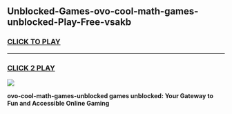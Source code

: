 
## Unblocked-Games-ovo-cool-math-games-unblocked-Play-Free-vsakb
<h3>
<a href="https://premium76.site?title=ovo-cool-math-games-unblocked&ref=23A">CLICK TO PLAY</a></h3>
<hr>

<h3>
<a href="https://premium76.site?title=ovo-cool-math-games-unblocked&ref=23A">CLICK 2 PLAY</a>
  
</h3>

<a href="https://premium76.site?title=ovo-cool-math-games-unblocked&ref=23A"><img src="https://clearcache.store/games.png"></a>


**ovo-cool-math-games-unblocked games unblocked: Your Gateway to Fun and Accessible Online Gaming**
